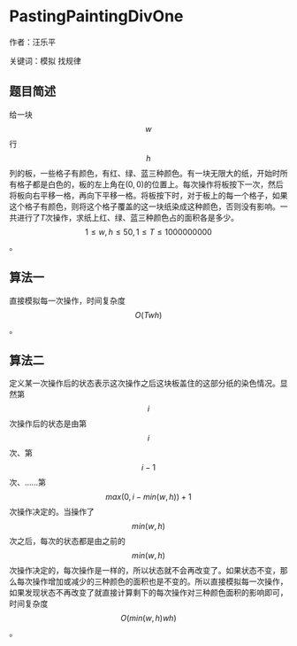 # PastingPaintingDivOne
作者：汪乐平

关键词：模拟 找规律

## 题目简述

给一块$$w$$行$$h$$列的板，一些格子有颜色，有红、绿、蓝三种颜色。有一块无限大的纸，开始时所有格子都是白色的，板的左上角在$(0,0)$的位置上。每次操作将板按下一次，然后将板向右平移一格，再向下平移一格。将板按下时，对于板上的每一个格子，如果这个格子有颜色，则将这个格子覆盖的这一块纸染成这种颜色，否则没有影响。一共进行了$T$次操作，求纸上红、绿、蓝三种颜色占的面积各是多少。$$1\leq w,h\leq 50,1\leq T\leq 1000000000$$。

## 算法一

直接模拟每一次操作，时间复杂度$$O(Twh)$$。

## 算法二

定义某一次操作后的状态表示这次操作之后这块板盖住的这部分纸的染色情况。显然第$$i$$次操作后的状态是由第$$i$$次、第$$i-1$$次、……第$$max(0,i-min(w,h))+1$$次操作决定的。当操作了$$min(w,h)$$次之后，每次的状态都是由之前的$$min(w,h)$$次操作决定的，每次操作是一样的，所以状态就不会再改变了。如果状态不变，那么每次操作增加或减少的三种颜色的面积也是不变的。所以直接模拟每一次操作，如果发现状态不再改变了就直接计算剩下的每次操作对三种颜色面积的影响即可，时间复杂度$$O(min(w,h)wh)$$。